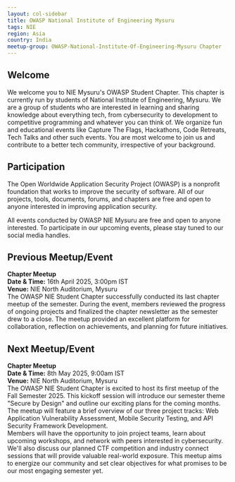 ```yaml
---
layout: col-sidebar
title: OWASP National Institute of Engineering Mysuru
tags: NIE
region: Asia
country: India
meetup-group: OWASP-National-Institute-Of-Engineering-Mysuru Chapter
---
```


## Welcome

We welcome you to NIE Mysuru's OWASP Student Chapter. This chapter is currently run by students of National Institute of Engineering, Mysuru. We are a group of students who are interested in learning and sharing knowledge about everything tech, from cybersecurity to development to competitive programming and whatever you can think of. We organize fun and educational events like Capture The Flags, Hackathons, Code Retreats, Tech Talks and other such events. You are most welcome to join us and contribute to a better tech community, irrespective of your background.

## Participation

The Open Worldwide Application Security Project (OWASP) is a nonprofit foundation that works to improve the security of software. All of our projects, tools, documents, forums, and chapters are free and open to anyone interested in improving application security.

All events conducted by OWASP NIE Mysuru are free and open to anyone interested. To participate in our upcoming events, please stay tuned to our social media handles.

## Previous Meetup/Event

**Chapter Meetup**\
**Date & Time:** 16th April 2025, 3:00pm IST\
**Venue:** NIE North Auditorium, Mysuru\
The OWASP NIE Student Chapter successfully conducted its last chapter meetup of the semester. During the event, members reviewed the progress of ongoing projects and finalized the chapter newsletter as the semester drew to a close. The meetup provided an excellent platform for collaboration, reflection on achievements, and planning for future initiatives.

## Next Meetup/Event

**Chapter Meetup**\
**Date & Time:** 8th May 2025, 9:00am IST\
**Venue:** NIE North Auditorium, Mysuru\
The OWASP NIE Student Chapter is excited to host its first meetup of the Fall Semester 2025. This kickoff session will introduce our semester theme "Secure by Design" and outline our exciting plans for the coming months. The meetup will feature a brief overview of our three project tracks: Web Application Vulnerability Assessment, Mobile Security Testing, and API Security Framework Development.\
Members will have the opportunity to join project teams, learn about upcoming workshops, and network with peers interested in cybersecurity. We'll also discuss our planned CTF competition and industry connect sessions that will provide valuable real-world exposure. This meetup aims to energize our community and set clear objectives for what promises to be our most engaging semester yet.
